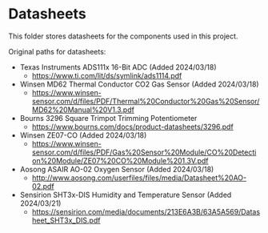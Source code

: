 # Datasheets
This folder stores datasheets for the components used in this project.

Original paths for datasheets:
* Texas Instruments ADS111x 16-Bit ADC (Added 2024/03/18)
  * https://www.ti.com/lit/ds/symlink/ads1114.pdf
* Winsen MD62 Thermal Conductor CO2 Gas Sensor (Added 2024/03/18)
  * https://www.winsen-sensor.com/d/files/PDF/Thermal%20Conductor%20Gas%20Sensor/MD62%20Manual%20V1.3.pdf
* Bourns 3296 Square Trimpot Trimming Potentiometer
  * https://www.bourns.com/docs/product-datasheets/3296.pdf
* Winsen ZE07-CO (Added 2024/03/18)
  * https://www.winsen-sensor.com/d/files/PDF/Gas%20Sensor%20Module/CO%20Detection%20Module/ZE07%20CO%20Module%201.3V.pdf
* Aosong ASAIR AO-02 Oxygen Sensor (Added 2024/03/18)
  * http://www.aosong.com/userfiles/files/media/Datasheet%20AO-02.pdf
* Sensirion SHT3x-DIS Humidity and Temperature Sensor (Added 2024/03/21)
  * https://sensirion.com/media/documents/213E6A3B/63A5A569/Datasheet_SHT3x_DIS.pdf
